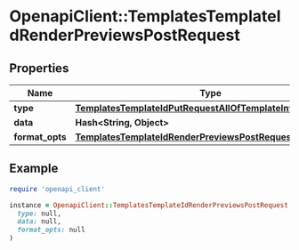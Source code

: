 # OpenapiClient::TemplatesTemplateIdRenderPreviewsPostRequest

## Properties

| Name | Type | Description | Notes |
| ---- | ---- | ----------- | ----- |
| **type** | [**TemplatesTemplateIdPutRequestAllOfTemplateInfoType**](TemplatesTemplateIdPutRequestAllOfTemplateInfoType.md) |  |  |
| **data** | **Hash&lt;String, Object&gt;** |  |  |
| **format_opts** | [**TemplatesTemplateIdRenderPreviewsPostRequestFormatOpts**](TemplatesTemplateIdRenderPreviewsPostRequestFormatOpts.md) |  | [optional] |

## Example

```ruby
require 'openapi_client'

instance = OpenapiClient::TemplatesTemplateIdRenderPreviewsPostRequest.new(
  type: null,
  data: null,
  format_opts: null
)
```

